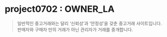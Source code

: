 # project0702 : OWNER_LA
> 일반적인 중고거래와는 달리 ‘신뢰성’과 ‘안정성’을 갖춘 중고거래 사이트입니다.
판매자와 구매자 만의 거래가 아닌 관리자가 거래를 중개합니다.
